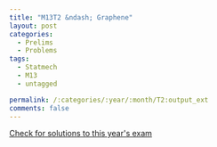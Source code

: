 ```yaml
---
title: "M13T2 &ndash; Graphene"
layout: post
categories:
  - Prelims
  - Problems
tags:
  - Statmech
  - M13
  - untagged

permalink: /:categories/:year/:month/T2:output_ext
comments: false
---
```

<object data="2013M2T.pdf" type="application/pdf" width="100%" height="500"></object>
<div class="message"><a href='https://princetonprelim.com/prelim/30/'>Check for solutions to this year's exam</a></div>